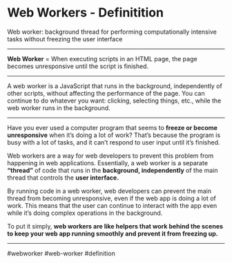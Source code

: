 # Web Workers - Definitition
Web worker: background thread for performing computationally intensive tasks without freezing the user interface
***

**Web Worker** = When executing scripts in an HTML page, the page becomes unresponsive until the script is finished.
***

A web worker is a JavaScript that runs in the background, independently of other scripts, without affecting the performance of the page. You can continue to do whatever you want: clicking, selecting things, etc., while the web worker runs in the background.
***
Have you ever used a computer program that seems to **freeze or become unresponsive** when it’s doing a lot of work? That’s because the program is busy with a lot of tasks, and it can’t respond to user input until it’s finished.

Web workers are a way for web developers to prevent this problem from happening in web applications. Essentially, a web worker is a separate **“thread”** of code that runs in the **background, independently** of the main thread that controls the **user interface.**

By running code in a web worker, web developers can prevent the main thread from becoming unresponsive, even if the web app is doing a lot of work. This means that the user can continue to interact with the app even while it’s doing complex operations in the background.

To put it simply, **web workers are like helpers that work behind the scenes to keep your web app running smoothly and prevent it from freezing up.**
***

#webworker #web-worker #definition 
